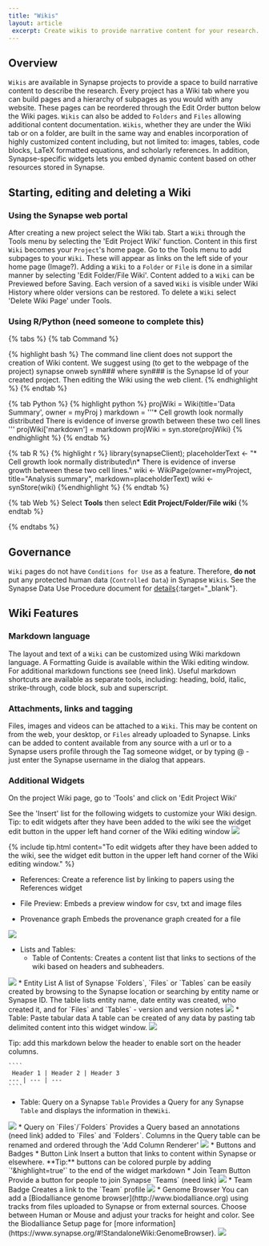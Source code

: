 ```yaml
---
title: "Wikis"
layout: article
 excerpt: Create wikis to provide narrative content for your research. 
---
```


## Overview

`Wikis` are available in Synapse projects to provide a space to build narrative content to describe the research. 
Every project has a Wiki tab where you can build pages and a hierarchy of subpages as you would with any website. These pages can be reordered through the Edit Order button below the Wiki pages. `Wikis` can also be added to `Folders` and `Files` allowing additional content documentation. `Wikis`, whether they are under the Wiki tab or on a folder, are built in the same way and enables incorporation of highly customized content including, but not limited to: images, tables, code blocks, LaTeX formatted equations, and scholarly references. In addition, Synapse-specific widgets lets you embed dynamic content based on other resources stored in Synapse. 

## Starting, editing and deleting a Wiki


### Using the Synapse web portal
After creating a new project select the Wiki tab. Start a `Wiki` through the Tools menu by selecting the 'Edit Project Wiki' function. Content in this first `Wiki` becomes your `Project`'s home page. Go to the Tools menu to add subpages to your `Wiki`. These will appear as links on the left side of your home page (Image?). Adding a `Wiki` to a `Folder` or `File` is done in a similar manner by selecting 'Edit Folder/File Wiki'. Content added to a `Wiki` can be Previewed before Saving. Each version of a saved `Wiki` is visible under Wiki History where older versions can be restored. To delete a `Wiki` select 'Delete Wiki Page' under Tools.  

### Using R/Python (need someone to complete this)
{% tabs %} {% tab Command %}

{% highlight bash %} 
The command line client does not support the creation of Wiki content. We suggest using (to get to the webpage of the project) synapse onweb syn### where syn### is the Synapse Id of your created project. Then editing the Wiki using the web client. {% endhighlight %} {% endtab %}

{% tab Python %} {% highlight python %}
projWiki = Wiki(title='Data Summary', owner = myProj ) markdown = '''* Cell growth look normally distributed
There is evidence of inverse growth between these two cell lines ''' projWiki['markdown'] = markdown projWiki = syn.store(projWiki) 
{% endhighlight %} {% endtab %}

{% tab R %} {% highlight r %} library(synapseClient); 
placeholderText <- "* Cell growth look normally distributed\n* There is evidence of inverse growth between these two cell lines." wiki <- WikiPage(owner=myProject, title="Analysis summary", markdown=placeholderText) wiki <- synStore(wiki) 
{%endhighlight %} {% endtab %}

{% tab Web %} Select **Tools** then select **Edit Project/Folder/File wiki** {% endtab %}

{% endtabs %}

## Governance
`Wiki` pages do not have `Conditions for Use` as a feature. Therefore, **do not** put any protected human data (`Controlled Data`) in Synapse `Wikis`. See the Synapse Data Use Procedure document for [details](https://s3.amazonaws.com/static.synapse.org/governance/SageBionetworksSynapseTermsandConditionsofUse.pdf?v=4){:target="_blank"}.

## Wiki Features

### Markdown language
The layout and text of a `Wiki` can be customized using Wiki markdown language. A Formatting Guide is available within the Wiki editing window. For additional markdown functions see (need link). Useful markdown shortcuts are available as separate tools, including: heading, bold, italic, strike-through, code block, sub and superscript. 

### Attachments, links and tagging
Files, images and videos can be attached to a `Wiki`. This may be content on from the web, your desktop, or `Files` already uploaded to Synapse. Links can be added to content available from any source with a url or to a Synapse users profile through the Tag someone widget, or by typing @ - just enter the Synapse username in the dialog that appears.

### Additional Widgets

On the project Wiki page, go to 'Tools' and click on 'Edit Project Wiki'

See the 'Insert' list for the following widgets to customize your Wiki design. Tip: to edit widgets after they have been added to the wiki see the widget edit button in the upper left hand corner of the Wiki editing window
<img src="/assets/images/wiki_insertwidget.png">

{% include tip.html content="To edit widgets after they have been added to the wiki, see the widget edit button in the upper left hand corner of the Wiki editing window." %}

* References: 
Create a reference list by linking to papers using the References widget

* File Preview: 
Embeds a preview window for csv, txt and image files

* Provenance graph
Embeds the provenance graph created for a file           
 <img src="/assets/images/wiki_provenance.png">           


* Lists and Tables: 
  * Table of Contents: 
  Creates a content list that links to sections of the wiki based on headers and subheaders.
  
 <img src="/assets/images/wiki_tableofcontents.png">
  * Entity List
  A list of Synapse `Folders`, `Files` or `Tables` can be easily created by browsing to the Synapse location or searching by entity name or Synapse ID. The table lists entity name, date entity was created, who created it, and for `Files` and `Tables` - version and version notes
 <img src="/assets/images/wiki_entitylist.png">
  * Table: Paste tabular data
  A table can be created of any data by pasting tab delimited content into this widget window. 
 <img src="/assets/images/wiki_tablepastetabular.png">                

Tip: add this markdown below the header to enable sort on the header columns.

    ````
     Header 1 | Header 2 | Header 3
    --- | --- | ---
    ````

  * Table: Query on a Synapse `Table`
  Provides a Query for any Synapse `Table` and displays the information in the`Wiki`.
 <img src="/assets/images/wiki_queryonsyntable.png">
  * Query on `Files`/`Folders`
  Provides a Query based an annotations (need link) added to `Files` and `Folders`. Columns in the Query table can be renamed and ordered through the 'Add Column Renderer'
 <img src="/assets/images/wiki_tablequeryonfiles.png">
* Buttons and Badges
  * Button Link
  Insert a button that links to content within Synapse or elsewhere. **Tip:** buttons can be colored purple by adding `'&highlight=true'` to the end of the widget markdown
  * Join Team Button
  Provide a button for people to join Synapse `Teams` (need link)                    
<img src="/assets/images/wiki_jointeambutton.png">
  * Team Badge
  Creates a link to the `Team` profile                               
<img src="/assets/images/wiki_teambadge.png">
* Genome Browser 
You can add a [Biodalliance genome browser](http://www.biodalliance.org) using tracks from files uploaded to Synapse or from external sources. Choose between Human or Mouse and adjust your tracks for height and color. See the Biodalliance Setup page for [more information](https://www.synapse.org/#!StandaloneWiki:GenomeBrowser).
<img src="/assets/images/wiki_genomebrowser.png">
